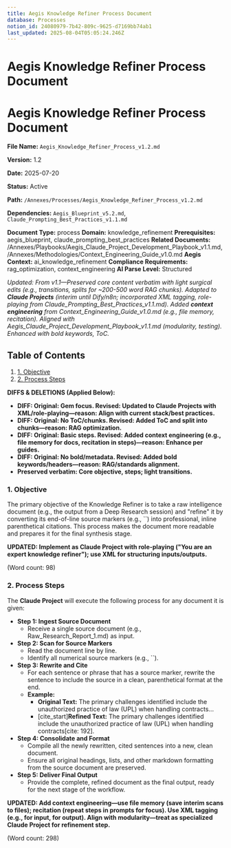 ```yaml
---
title: Aegis Knowledge Refiner Process Document
database: Processes
notion_id: 24080979-7b42-809c-9625-d7169bb74ab1
last_updated: 2025-08-04T05:05:24.246Z
---
```


# Aegis Knowledge Refiner Process Document


# Aegis Knowledge Refiner Process Document


**File Name:** `Aegis_Knowledge_Refiner_Process_v1.2.md`


**Version:** 1.2


**Date:** 2025-07-20


**Status:** Active


**Path:** `/Annexes/Processes/Aegis_Knowledge_Refiner_Process_v1.2.md`


**Dependencies:** `Aegis_Blueprint_v5.2.md`, `Claude_Prompting_Best_Practices_v1.1.md`


**Document Type:** process
**Domain:** knowledge_refinement
**Prerequisites:** aegis_blueprint, claude_prompting_best_practices
**Related Documents:** /Annexes/Playbooks/Aegis_Claude_Project_Development_Playbook_v1.1.md, /Annexes/Methodologies/Context_Engineering_Guide_v1.0.md
**Aegis Context:** ai_knowledge_refinement
**Compliance Requirements:** rag_optimization, context_engineering
**AI Parse Level:** Structured


_Updated: From v1.1—Preserved core content verbatim with light surgical edits (e.g., transitions, splits for ~200-500 word RAG chunks). Adapted to_ _**Claude Projects**_ _(interim until Dify/n8n; incorporated XML tagging, role-playing from Claude_Prompting_Best_Practices_v1.1.md). Added_ _**context engineering**_ _from Context_Engineering_Guide_v1.0.md (e.g., file memory, recitation). Aligned with Aegis_Claude_Project_Development_Playbook_v1.1.md (modularity, testing). Enhanced with bold keywords, ToC._


## Table of Contents

1. [1. Objective](https://www.notion.so/238809797b42809ea93ce2bd1a8abefa?v=238809797b42803f89b2000cb0cd8e50&p=240809797b42809c9625d7169bb74ab1&pm=s#1-objective)
2. [2. Process Steps](https://www.notion.so/238809797b42809ea93ce2bd1a8abefa?v=238809797b42803f89b2000cb0cd8e50&p=240809797b42809c9625d7169bb74ab1&pm=s#2-process-steps)

**DIFFS & DELETIONS (Applied Below):**

- **DIFF: Original: Gem focus. Revised: Updated to Claude Projects with XML/role-playing—reason: Align with current stack/best practices.**
- **DIFF: Original: No ToC/chunks. Revised: Added ToC and split into chunks—reason: RAG optimization.**
- **DIFF: Original: Basic steps. Revised: Added context engineering (e.g., file memory for docs, recitation in steps)—reason: Enhance per guides.**
- **DIFF: Original: No bold/metadata. Revised: Added bold keywords/headers—reason: RAG/standards alignment.**
- **Preserved verbatim: Core objective, steps; light transitions.**

### 1. Objective


The primary objective of the Knowledge Refiner is to take a raw intelligence document (e.g., the output from a Deep Research session) and \"refine\" it by converting its end-of-line source markers (e.g., ``) into professional, inline parenthetical citations. This process makes the document more readable and prepares it for the final synthesis stage.


**UPDATED: Implement as Claude Project with role-playing (\"You are an expert knowledge refiner\"); use XML for structuring inputs/outputs.**


(Word count: 98)


### 2. Process Steps


The **Claude Project** will execute the following process for any document it is given:

- **Step 1: Ingest Source Document**
    - Receive a single source document (e.g., Raw_Research_Report_1.md) as input.
- **Step 2: Scan for Source Markers**
    - Read the document line by line.
    - Identify all numerical source markers (e.g., ``).
- **Step 3: Rewrite and Cite**
    - For each sentence or phrase that has a source marker, rewrite the sentence to include the source in a clean, parenthetical format at the end.
    - **Example:**
        - **Original Text:** The primary challenges identified include the unauthorized practice of law (UPL) when handling contracts...
        - [cite_start]**Refined Text:** The primary challenges identified include the unauthorized practice of law (UPL) when handling contracts[cite: 192].
- **Step 4: Consolidate and Format**
    - Compile all the newly rewritten, cited sentences into a new, clean document.
    - Ensure all original headings, lists, and other markdown formatting from the source document are preserved.
- **Step 5: Deliver Final Output**
    - Provide the complete, refined document as the final output, ready for the next stage of the workflow.

**UPDATED: Add context engineering—use file memory (save interim scans to files); recitation (repeat steps in prompts for focus). Use XML tagging (e.g., <document> for input, <refined> for output). Align with modularity—treat as specialized Claude Project for refinement step.**


(Word count: 298)

